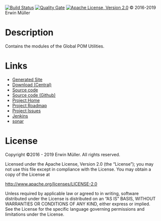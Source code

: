 <a href="https://jenkins.anrisoftware.com/job/globalpom-utils-public/job/master">![Build Status](https://jenkins.anrisoftware.com/job/globalpom-utils-public/job/master/badge/icon "Build Status")</a> <a href="https://sonar.anrisoftware.com/dashboard?id=com.anrisoftware.globalpom%3Aglobalpomutils">![Quality Gate](https://sonar.anrisoftware.com/api/badges/gate?key=com.anrisoftware.globalpom%3Aglobalpomutils "Quality Gate")</a> <a href="http://www.apache.org/licenses/LICENSE-2.0">![Apache License, Version 2.0](https://project.anrisoftware.com/attachments/download/217/apache2.0-small.gif "Apache License, Version 2.0")</a> © 2016-2019 Erwin Müller

Description
===========

Contains the modules of the Global POM Utilities.

Links
=====

-   <span class="externalLink">[Generated Site](https://javadoc.anrisoftware.com/com.anrisoftware.globalpom/globalpomutils/4.5.1/)</span>
-   <span class="externalLink">[Download (Central)](https://search.maven.org/artifact/com.anrisoftware.globalpom/globalpomutils/4.5.1/pom)</span>
-   <span class="externalLink">[Source code](https://gitea.anrisoftware.com/anrisoftware.com/globalpom-utils.git)</span>
-   <span class="externalLink">[Source code (Github)](https://github.com/devent/globalpom-utils)</span>
-   <span class="externalLink">[Project Home](https://project.anrisoftware.com/projects/globalpom-utils)</span>
-   <span class="externalLink">[Project Roadmap](https://project.anrisoftware.com/projects/globalpom-utils/roadmap)</span>
-   <span class="externalLink">[Project Issues](https://project.anrisoftware.com/projects/globalpom-utils/issues)</span>
-   <span class="externalLink">[Jenkins](https://jenkins.anrisoftware.com/job/globalpom-utils-public)</span>
-   <span class="externalLink">[sonar](https://sonar.anrisoftware.com/dashboard?id=com.anrisoftware.globalpom%3Aglobalpomutils)</span>

License
=======

Copyright ©2016 - 2019 Erwin Müller. All rights reserved.

Licensed under the Apache License, Version 2.0 (the “License”);
you may not use this file except in compliance with the License.
You may obtain a copy of the License at

http://www.apache.org/licenses/LICENSE-2.0

Unless required by applicable law or agreed to in writing, software
distributed under the License is distributed on an “AS IS” BASIS,
WITHOUT WARRANTIES OR CONDITIONS OF ANY KIND, either express or implied.
See the License for the specific language governing permissions and
limitations under the License.

